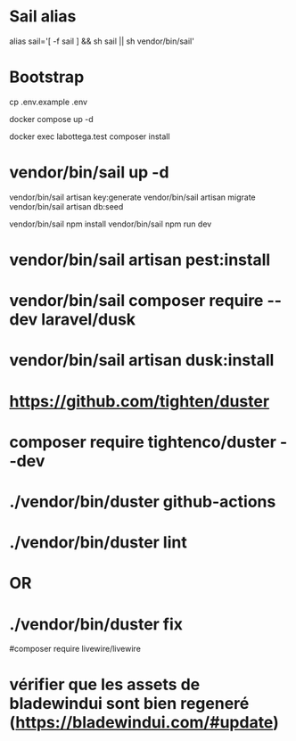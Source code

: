 # Sail alias
alias sail='[ -f sail ] && sh sail || sh vendor/bin/sail'


# Bootstrap

cp .env.example .env

docker compose up -d

docker exec labottega.test composer install

# vendor/bin/sail up -d
vendor/bin/sail artisan key:generate
vendor/bin/sail artisan migrate
vendor/bin/sail artisan db:seed

vendor/bin/sail npm install
vendor/bin/sail npm run dev

# vendor/bin/sail artisan pest:install


# vendor/bin/sail composer require --dev laravel/dusk
# vendor/bin/sail artisan dusk:install


# https://github.com/tighten/duster
# composer require tightenco/duster --dev
# ./vendor/bin/duster github-actions

# ./vendor/bin/duster lint
# OR
# ./vendor/bin/duster fix

#composer require livewire/livewire

# vérifier que les assets de bladewindui sont bien regeneré (https://bladewindui.com/#update)


